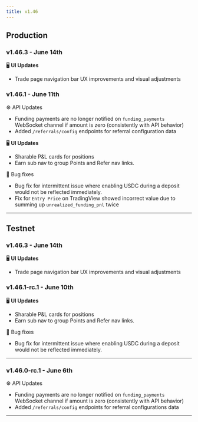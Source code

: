 ```yaml
---
title: v1.46
---
```


## Production

### v1.46.3 - June 14th

🖥️  **UI Updates**

* Trade page navigation bar UX improvements and visual adjustments

### v1.46.1 - June 11th

⚙️ API Updates

* Funding payments are no longer notified on `funding_payments` WebSocket channel if amount is zero (consistently with API behavior)
* Added `/referrals/config` endpoints for referral configuration data

🖥️  **UI Updates**

* Sharable P\&L cards for positions
* Earn sub nav to group Points and Refer nav links.

:lady_beetle: Bug fixes

* Bug fix for intermittent issue where enabling USDC during a deposit would not be reflected immediately.
* Fix for `Entry Price` on TradingView showed incorrect value due to summing up `unrealized_funding_pnl` twice


***

## Testnet

### v1.46.3 - June 14th

🖥️  **UI Updates**

* Trade page navigation bar UX improvements and visual adjustments

### v1.46.1-rc.1 - June 10th

🖥️  **UI Updates**

* Sharable P\&L cards for positions
* Earn sub nav to group Points and Refer nav links.

:lady_beetle: Bug fixes

* Bug fix for intermittent issue where enabling USDC during a deposit would not be reflected immediately.

***

### v1.46.0-rc.1 - June 6th

⚙️ API Updates

* Funding payments are no longer notified on `funding_payments` WebSocket channel if amount is zero (consistently with API behavior)
* Added `/referrals/config` endpoints for referral configurations data

***

